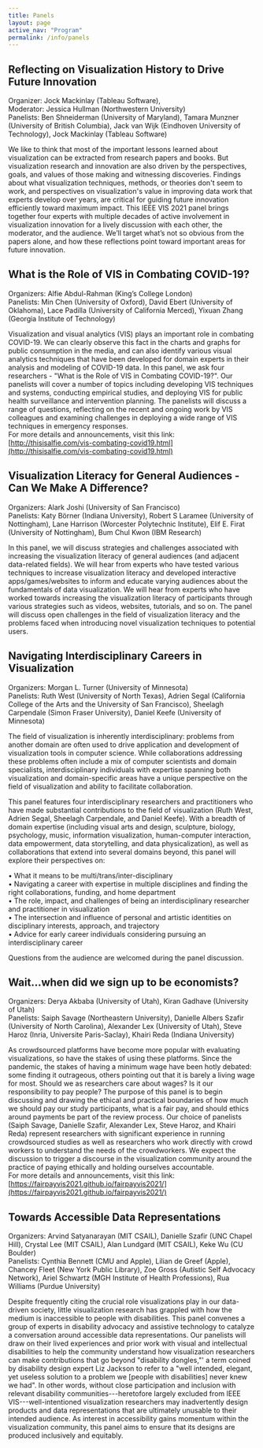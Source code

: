 ```yaml
---
title: Panels
layout: page
active_nav: "Program"
permalink: /info/panels
---
```


## <a name="panel-mackinlay">Reflecting on Visualization History to Drive Future Innovation</a>

<!-- Tuesday, October 27: 12:00pm-1:30pm MDT -->

Organizer: Jock Mackinlay (Tableau Software),
<br>Moderator: Jessica Hullman (Northwestern University)
<br>Panelists: Ben Shneiderman (University of Maryland), Tamara Munzner (University of British Columbia), Jack van Wijk (Eindhoven University of Technology), Jock Mackinlay (Tableau Software)

We like to think that most of the important lessons learned about visualization can be extracted from research papers and books. But visualization research and innovation are also driven by the perspectives, goals, and values of those making and witnessing discoveries. Findings about what visualization techniques, methods, or theories don't seem to work, and perspectives on visualization's value in improving data work that experts develop over years, are critical for guiding future innovation efficiently toward maximum impact. This IEEE VIS 2021 panel brings together four experts with multiple decades of active involvement in visualization innovation for a lively discussion with each other, the moderator, and the audience. We’ll target what’s not so obvious from the papers alone, and how these reflections point toward important areas for future innovation.

## <a name="panel-abdulrahman">What is the Role of VIS in Combating COVID-19?</a>

<!-- Thursday, October 29: 12:00pm-1:30pm MDT -->

Organizers: Alfie Abdul-Rahman (King’s College London)
<br>Panelists: Min Chen (University of Oxford), David Ebert (University of Oklahoma), Lace Padilla (University of California Merced), Yixuan Zhang (Georgia Institute of Technology)

<!-- <br>[Video Preview](TBD) -->

Visualization and visual analytics (VIS) plays an important role in combating COVID-19. We can clearly observe this fact in the charts and graphs for public consumption in the media, and can also identify various visual analytics techniques that have been developed for domain experts in their analysis and modeling of COVID-19 data. In this panel, we ask four researchers - "What is the Role of VIS in Combating COVID-19?". Our panelists will cover a number of topics including developing VIS techniques and systems, conducting empirical studies, and deploying VIS for public health surveillance and intervention planning. The panelists will discuss a range of questions, reflecting on the recent and ongoing work by VIS colleagues and examining challenges in deploying a wide range of VIS techniques in emergency responses.  
For more details and announcements, visit this link: [http://thisisalfie.com/vis-combating-covid19.html](http://thisisalfie.com/vis-combating-covid19.html)

## <a name="panel-joshi">Visualization Literacy for General Audiences - Can We Make A Difference?</a>

<!-- Friday, October 30: 10:00am-11:30am MDT -->

Organizers: Alark Joshi (University of San Francisco)
<br>Panelists: Katy Börner (Indiana University), Robert S Laramee (University of Nottingham), Lane Harrison (Worcester Polytechnic Institute), Elif E. Firat (University of Nottingham), Bum Chul Kwon (IBM Research)

<!-- <br>[Video Preview](TBA) -->

In this panel, we will discuss strategies and challenges associated with increasing the visualization literacy of general audiences (and adjacent data-related fields). We will hear from experts who have tested various techniques to increase visualization literacy and developed interactive apps/games/websites to inform and educate varying audiences about the fundamentals of data visualization. We will hear from experts who have worked towards increasing the visualization literacy of participants through various strategies such as videos, websites, tutorials, and so on. The panel will discuss open challenges in the field of visualization literacy and the problems faced when introducing novel visualization techniques to potential users.

<!-- Our panelists are: Katy Börner, Lane Harrison, Elif E. Firat, Bum Chul Kwon, and Robert S. Laramee. -->

## <a name="panel-turner">Navigating Interdisciplinary Careers in Visualization</a>

<!-- Friday, October 30: 10:00am-11:30am MDT -->

Organizers: Morgan L. Turner (University of Minnesota)
<br>Panelists: Ruth West (University of North Texas), Adrien Segal (California College of the Arts and the University of San Francisco), Sheelagh Carpendale (Simon Fraser University), Daniel Keefe (University of Minnesota)

<!-- <br>[Video Preview](https://youtu.be/4Ci7KoLzFZ4) -->

The field of visualization is inherently interdisciplinary: problems from another domain are often used to drive application and development of visualization tools in computer science. While collaborations addressing these problems often include a mix of computer scientists and domain specialists, interdisciplinary individuals with expertise spanning both visualization and domain-specific areas have a unique perspective on the field of visualization and ability to facilitate collaboration.

This panel features four interdisciplinary researchers and practitioners who have made substantial contributions to the field of visualization (Ruth West, Adrien Segal, Sheelagh Carpendale, and Daniel Keefe). With a breadth of domain expertise (including visual arts and design, sculpture, biology, psychology, music, information visualization, human-computer interaction, data empowerment, data storytelling, and data physicalization), as well as collaborations that extend into several domains beyond, this panel will explore their perspectives on:

• What it means to be multi/trans/inter-disciplinary  
• Navigating a career with expertise in multiple disciplines and finding the right collaborations, funding, and home department  
• The role, impact, and challenges of being an interdisciplinary researcher and practitioner in visualization  
• The intersection and influence of personal and artistic identities on disciplinary interests, approach, and trajectory  
• Advice for early career individuals considering pursuing an interdisciplinary career

Questions from the audience are welcomed during the panel discussion.

## <a name="panel-gadhave">Wait...when did we sign up to be economists?</a>

<!-- Friday, October 30: 10:00am-11:30am MDT -->

Organizers: Derya Akbaba (University of Utah), Kiran Gadhave (University of Utah)
<br>Panelists: Saiph Savage (Northeastern University), Danielle Albers Szafir (University of North Carolina), Alexander Lex (University of Utah), Steve Haroz (Inria, Universite Paris-Saclay), Khairi Reda (Indiana University)

<!-- <br>[Video Preview](https://youtu.be/4Ci7KoLzFZ4) -->

As crowdsourced platforms have become more popular with evaluating visualizations, so have the stakes of using these platforms. Since the pandemic, the stakes of having a minimum wage have been hotly debated: some finding it outrageous, others pointing out that it is barely a living wage for most. Should we as researchers care about wages? Is it our responsibility to pay people?
The purpose of this panel is to begin discussing and drawing the ethical and practical boundaries of how much we should pay our study participants, what is a fair pay, and should ethics around payments be part of the review process.
Our choice of panelists (Saiph Savage, Danielle Szafir, Alexander Lex, Steve Haroz, and Khairi Reda) represent researchers with significant experience in running crowdsourced studies as well as researchers who work directly with crowd workers to understand the needs of the crowdworkers. We expect the discussion to trigger a discourse in the visualization community around the practice of paying ethically and holding ourselves accountable.  
For more details and announcements, visit this link: [https://fairpayvis2021.github.io/fairpayvis2021/](https://fairpayvis2021.github.io/fairpayvis2021/)

## <a name="panel-satyanarayan ">Towards Accessible Data Representations</a>

<!-- Friday, October 30: 10:00am-11:30am MDT -->

Organizers: Arvind Satyanarayan (MIT CSAIL), Danielle Szafir (UNC Chapel Hill), Crystal Lee (MIT CSAIL), Alan Lundgard (MIT CSAIL), Keke Wu (CU Boulder)
<br>Panelists: Cynthia Bennett (CMU and Apple), Lilian de Greef (Apple), Chancey Fleet (New York Public Library), Zoe Gross (Autistic Self Advocacy Network), Ariel Schwartz (MGH Institute of Health Professions), Rua Williams (Purdue University)

<!-- <br>[Video Preview](https://youtu.be/4Ci7KoLzFZ4) -->

Despite frequently citing the crucial role visualizations play in our data-driven society, little visualization research has grappled with how the medium is inaccessible to people with disabilities. This panel convenes a group of experts in disability advocacy and assistive technology to catalyze a conversation around accessible data representations.
Our panelists will draw on their lived experiences and prior work with visual and intellectual disabilities to help the community understand how visualization researchers can make contributions that go beyond "disability dongles,"' a term coined by disability design expert Liz Jackson to refer to a "well intended, elegant, yet useless solution to a problem we [people with disabilities] never knew we had". In other words, without close participation and inclusion with relevant disability communities---heretofore largely excluded from IEEE VIS---well-intentioned visualization researchers may inadvertently design products and data representations that are ultimately unusable to their intended audience. As interest in accessibility gains momentum within the visualization community, this panel aims to ensure that its designs are produced inclusively and equitably.
